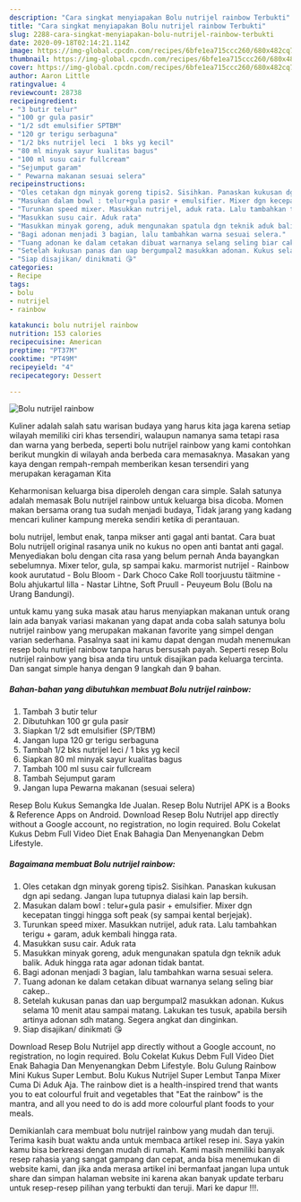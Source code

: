 ```yaml
---
description: "Cara singkat menyiapakan Bolu nutrijel rainbow Terbukti"
title: "Cara singkat menyiapakan Bolu nutrijel rainbow Terbukti"
slug: 2288-cara-singkat-menyiapakan-bolu-nutrijel-rainbow-terbukti
date: 2020-09-18T02:14:21.114Z
image: https://img-global.cpcdn.com/recipes/6bfe1ea715ccc260/680x482cq70/bolu-nutrijel-rainbow-foto-resep-utama.jpg
thumbnail: https://img-global.cpcdn.com/recipes/6bfe1ea715ccc260/680x482cq70/bolu-nutrijel-rainbow-foto-resep-utama.jpg
cover: https://img-global.cpcdn.com/recipes/6bfe1ea715ccc260/680x482cq70/bolu-nutrijel-rainbow-foto-resep-utama.jpg
author: Aaron Little
ratingvalue: 4
reviewcount: 28738
recipeingredient:
- "3 butir telur"
- "100 gr gula pasir"
- "1/2 sdt emulsifier SPTBM"
- "120 gr terigu serbaguna"
- "1/2 bks nutrijel leci  1 bks yg kecil"
- "80 ml minyak sayur kualitas bagus"
- "100 ml susu cair fullcream"
- "Sejumput garam"
- " Pewarna makanan sesuai selera"
recipeinstructions:
- "Oles cetakan dgn minyak goreng tipis2. Sisihkan. Panaskan kukusan dgn api sedang. Jangan lupa tutupnya dialasi kain lap bersih."
- "Masukan dalam bowl : telur+gula pasir + emulsifier. Mixer dgn kecepatan tinggi hingga soft peak (sy sampai kental berjejak)."
- "Turunkan speed mixer. Masukkan nutrijel, aduk rata. Lalu tambahkan terigu + garam, aduk kembali hingga rata."
- "Masukkan susu cair. Aduk rata"
- "Masukkan minyak goreng, aduk mengunakan spatula dgn teknik aduk balik. Aduk hingga rata agar adonan tidak bantat."
- "Bagi adonan menjadi 3 bagian, lalu tambahkan warna sesuai selera."
- "Tuang adonan ke dalam cetakan dibuat warnanya selang seling biar cakep.."
- "Setelah kukusan panas dan uap bergumpal2 masukkan adonan. Kukus selama 10 menit atau sampai matang. Lakukan tes tusuk, apabila bersih artinya adonan sdh matang. Segera angkat dan dinginkan."
- "Siap disajikan/ dinikmati 😘"
categories:
- Recipe
tags:
- bolu
- nutrijel
- rainbow

katakunci: bolu nutrijel rainbow 
nutrition: 153 calories
recipecuisine: American
preptime: "PT37M"
cooktime: "PT49M"
recipeyield: "4"
recipecategory: Dessert

---
```



![Bolu nutrijel rainbow](https://img-global.cpcdn.com/recipes/6bfe1ea715ccc260/680x482cq70/bolu-nutrijel-rainbow-foto-resep-utama.jpg)

Kuliner adalah salah satu warisan budaya yang harus kita jaga karena setiap wilayah memiliki ciri khas tersendiri, walaupun namanya sama tetapi rasa dan warna yang berbeda, seperti bolu nutrijel rainbow yang kami contohkan berikut mungkin di wilayah anda berbeda cara memasaknya. Masakan yang kaya dengan rempah-rempah memberikan kesan tersendiri yang merupakan keragaman Kita

Keharmonisan keluarga bisa diperoleh dengan cara simple. Salah satunya adalah memasak Bolu nutrijel rainbow untuk keluarga bisa dicoba. Momen makan bersama orang tua sudah menjadi budaya, Tidak jarang yang kadang mencari kuliner kampung mereka sendiri ketika di perantauan.

bolu nutrijel, lembut enak, tanpa mikser anti gagal anti bantat. Cara buat Bolu nutrijell original rasanya unik no kukus no open anti bantat anti gagal. Menyediakan bolu dengan cita rasa yang belum pernah Anda bayangkan sebelumnya. Mixer telor, gula, sp sampai kaku. marmorist nutrijel - Rainbow kook aurutatud - Bolu Bloom - Dark Choco Cake Roll toorjuustu täitmine - Bolu ahjukartul lilla - Nastar Lihtne, Soft Pruull - Peuyeum Bolu (Bolu na Urang Bandungi).

untuk kamu yang suka masak atau harus menyiapkan makanan untuk orang lain ada banyak variasi makanan yang dapat anda coba salah satunya bolu nutrijel rainbow yang merupakan makanan favorite yang simpel dengan varian sederhana. Pasalnya saat ini kamu dapat dengan mudah menemukan resep bolu nutrijel rainbow tanpa harus bersusah payah.
Seperti resep Bolu nutrijel rainbow yang bisa anda tiru untuk disajikan pada keluarga tercinta. Dan sangat simple hanya dengan 9 langkah dan 9 bahan.


<!--inarticleads1-->

##### Bahan-bahan yang dibutuhkan membuat Bolu nutrijel rainbow:

1. Tambah 3 butir telur
1. Dibutuhkan 100 gr gula pasir
1. Siapkan 1/2 sdt emulsifier (SP/TBM)
1. Jangan lupa 120 gr terigu serbaguna
1. Tambah 1/2 bks nutrijel leci / 1 bks yg kecil
1. Siapkan 80 ml minyak sayur kualitas bagus
1. Tambah 100 ml susu cair fullcream
1. Tambah Sejumput garam
1. Jangan lupa  Pewarna makanan (sesuai selera)


Resep Bolu Kukus Semangka Ide Jualan. Resep Bolu Nutrijel APK is a Books &amp; Reference Apps on Android. Download Resep Bolu Nutrijel app directly without a Google account, no registration, no login required. Bolu Cokelat Kukus Debm Full Video Diet Enak Bahagia Dan Menyenangkan Debm Lifestyle. 

<!--inarticleads2-->

##### Bagaimana membuat  Bolu nutrijel rainbow:

1. Oles cetakan dgn minyak goreng tipis2. Sisihkan. Panaskan kukusan dgn api sedang. Jangan lupa tutupnya dialasi kain lap bersih.
1. Masukan dalam bowl : telur+gula pasir + emulsifier. Mixer dgn kecepatan tinggi hingga soft peak (sy sampai kental berjejak).
1. Turunkan speed mixer. Masukkan nutrijel, aduk rata. Lalu tambahkan terigu + garam, aduk kembali hingga rata.
1. Masukkan susu cair. Aduk rata
1. Masukkan minyak goreng, aduk mengunakan spatula dgn teknik aduk balik. Aduk hingga rata agar adonan tidak bantat.
1. Bagi adonan menjadi 3 bagian, lalu tambahkan warna sesuai selera.
1. Tuang adonan ke dalam cetakan dibuat warnanya selang seling biar cakep..
1. Setelah kukusan panas dan uap bergumpal2 masukkan adonan. Kukus selama 10 menit atau sampai matang. Lakukan tes tusuk, apabila bersih artinya adonan sdh matang. Segera angkat dan dinginkan.
1. Siap disajikan/ dinikmati 😘


Download Resep Bolu Nutrijel app directly without a Google account, no registration, no login required. Bolu Cokelat Kukus Debm Full Video Diet Enak Bahagia Dan Menyenangkan Debm Lifestyle. Bolu Gulung Rainbow Mini Kukus Super Lembut. Bolu Kukus Nutrijel Super Lembut Tanpa Mixer Cuma Di Aduk Aja. The rainbow diet is a health-inspired trend that wants you to eat colourful fruit and vegetables that &#34;Eat the rainbow&#34; is the mantra, and all you need to do is add more colourful plant foods to your meals. 

Demikianlah cara membuat bolu nutrijel rainbow yang mudah dan teruji. Terima kasih buat waktu anda untuk membaca artikel resep ini. Saya yakin kamu bisa berkreasi dengan mudah di rumah. Kami masih memiliki banyak resep rahasia yang sangat gampang dan cepat, anda bisa menemukan di website kami, dan jika anda merasa artikel ini bermanfaat jangan lupa untuk share dan simpan halaman website ini karena akan banyak update terbaru untuk resep-resep pilihan yang terbukti dan teruji. Mari ke dapur !!!. 
